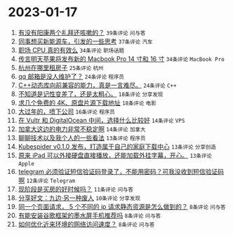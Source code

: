 # 2023-01-17

1. [有没有阳康两个礼拜还咳嗽的？](https://www.v2ex.com/t/909399) `39条评论` `问与答`
1. [同事想买新能源车，引发的一些思考](https://www.v2ex.com/t/909426) `37条评论` `汽车`
1. [职场 CPU 真的有效么](https://www.v2ex.com/t/909429) `34条评论` `职场话题`
1. [传言明天苹果将发布新的 Macbook Pro 14 寸和 16 寸](https://www.v2ex.com/t/909397) `34条评论` `MacBook Pro`
1. [杭州在哪里租房子](https://www.v2ex.com/t/909412) `25条评论` `杭州`
1. [qq 邮箱是没人维护了？](https://www.v2ex.com/t/909420) `24条评论` `程序员`
1. [C++动态库向前兼容的能力，真是一言难尽。](https://www.v2ex.com/t/909407) `24条评论` `C++`
1. [不知道是记性变差了，还是太粗心。](https://www.v2ex.com/t/909402) `18条评论` `分享发现`
1. [求几个免费的 4K、原盘片源下载地址](https://www.v2ex.com/t/909400) `18条评论` `电影`
1. [大过年的，喷下公司](https://www.v2ex.com/t/909428) `16条评论` `程序员`
1. [在 Vultr 和 DigitalOcean 中间，选择什么比较好](https://www.v2ex.com/t/909395) `14条评论` `VPS`
1. [加拿大这边的电力非常不稳定啊](https://www.v2ex.com/t/909394) `14条评论` `加拿大`
1. [聊聊技术以及我个人的一些看法](https://www.v2ex.com/t/909415) `13条评论` `程序员`
1. [Kubespider v0.1.0 发布，打造属于自己的家庭下载中心](https://www.v2ex.com/t/909409) `13条评论` `分享创造`
1. [原来 iPad 可以外接硬盘直接播放，还能加载外挂字幕，开心。](https://www.v2ex.com/t/909406) `13条评论` `Apple`
1. [telegram 必须验证短信验证码登录了，不能用密码？可我没收到短信验证码啊](https://www.v2ex.com/t/909404) `12条评论` `Telegram`
1. [现阶段是买房的好时候吗？](https://www.v2ex.com/t/909440) `11条评论` `问与答`
1. [分享好文：九边·另一种废人](https://www.v2ex.com/t/909413) `10条评论` `分享发现`
1. [同一个页面请求， 5 个不同的 ip 请求静态资源是怎么做到的？](https://www.v2ex.com/t/909414) `8条评论` `问与答`
1. [有能安装谷歌框架的墨水屏手机推荐吗](https://www.v2ex.com/t/909393) `8条评论` `问与答`
1. [如何优化近来环境的网络访问速度？](https://www.v2ex.com/t/909392) `8条评论` `问与答`
